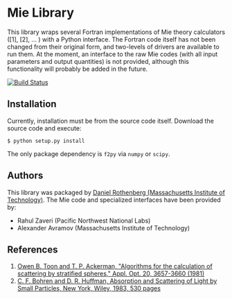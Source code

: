 Mie Library
===========

This library wraps several Fortran implementations of Mie theory calculators ([1], [2], ... ) with a Python interface. The Fortran code itself has not been changed from their original form, and two-levels of drivers are available to run them. At the moment, an interface to the raw Mie codes (with all input parameters and output quantities) is not provided, although this functionality will probably be added in the future.

[![Build Status](https://travis-ci.org/darothen/py-mie.svg?branch=master)](https://travis-ci.org/darothen/py-mie)

Installation
------------

Currently, installation must be from the source code itself. Download the source code and execute:

    $ python setup.py install

The only package dependency is ``f2py`` via ``numpy`` or ``scipy``.

Authors
-------

This library was packaged by [Daniel Rothenberg (Massachusetts Institute of Technology)](http://www.github.com/darothen). The Mie code and specialized interfaces have been provided by:

- Rahul Zaveri (Pacific Northwest National Labs)
- Alexander Avramov (Massachusetts Institute of Technology)

References
----------

1. [Owen B. Toon and T. P. Ackerman, "Algorithms for the calculation of scattering by stratified spheres," Appl. Opt. 20, 3657-3660 (1981)](http://dx.doi.org/10.1364/AO.20.003657)
2. [C. F. Bohren and D. R. Huffman, Absorption and Scattering of Light by Small Particles, New York, Wiley, 1983, 530 pages](http://onlinelibrary.wiley.com/book/10.1002/9783527618156)
